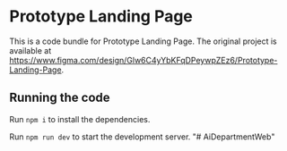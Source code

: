 
  # Prototype Landing Page

  This is a code bundle for Prototype Landing Page. The original project is available at https://www.figma.com/design/Glw6C4yYbKFqDPeywpZEz6/Prototype-Landing-Page.

  ## Running the code

  Run `npm i` to install the dependencies.

  Run `npm run dev` to start the development server.
  "# AiDepartmentWeb" 
